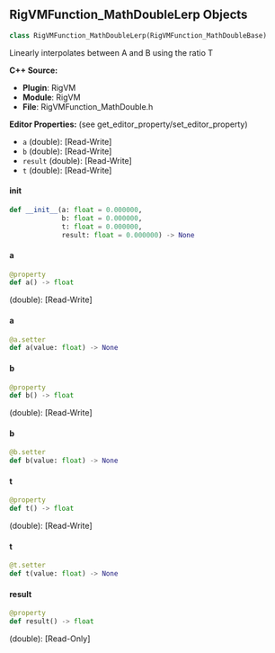 ## RigVMFunction_MathDoubleLerp Objects

```python
class RigVMFunction_MathDoubleLerp(RigVMFunction_MathDoubleBase)
```

Linearly interpolates between A and B using the ratio T

**C++ Source:**

- **Plugin**: RigVM
- **Module**: RigVM
- **File**: RigVMFunction_MathDouble.h

**Editor Properties:** (see get_editor_property/set_editor_property)

- ``a`` (double):  [Read-Write]
- ``b`` (double):  [Read-Write]
- ``result`` (double):  [Read-Write]
- ``t`` (double):  [Read-Write]

<a id="unreal.RigVMFunction_MathDoubleLerp.__init__"></a>

#### __init__

```python
def __init__(a: float = 0.000000,
             b: float = 0.000000,
             t: float = 0.000000,
             result: float = 0.000000) -> None
```

<a id="unreal.RigVMFunction_MathDoubleLerp.a"></a>

#### a

```python
@property
def a() -> float
```

(double):  [Read-Write]

<a id="unreal.RigVMFunction_MathDoubleLerp.a"></a>

#### a

```python
@a.setter
def a(value: float) -> None
```

<a id="unreal.RigVMFunction_MathDoubleLerp.b"></a>

#### b

```python
@property
def b() -> float
```

(double):  [Read-Write]

<a id="unreal.RigVMFunction_MathDoubleLerp.b"></a>

#### b

```python
@b.setter
def b(value: float) -> None
```

<a id="unreal.RigVMFunction_MathDoubleLerp.t"></a>

#### t

```python
@property
def t() -> float
```

(double):  [Read-Write]

<a id="unreal.RigVMFunction_MathDoubleLerp.t"></a>

#### t

```python
@t.setter
def t(value: float) -> None
```

<a id="unreal.RigVMFunction_MathDoubleLerp.result"></a>

#### result

```python
@property
def result() -> float
```

(double):  [Read-Only]

<a id="unreal.RigUnit_MathDoubleLerp"></a>